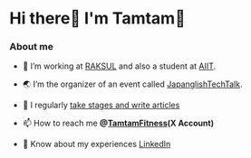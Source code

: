 <h1 align="left">Hi there👋 I'm Tamtam💪</h3>

<h3 align="left">About me</h3>

- 🔭 I’m working at [RAKSUL](https://corp.raksul.com/en/) and also a student at [AIIT](https://aiit.ac.jp/).   

- 🌏 I’m the organizer of an event called [JapanglishTechTalk](https://japanglish.connpass.com/).

- 📝 I regularly [take stages and write articles](https://tamtam-blog-collection.vercel.app/)

- 📫 How to reach me **@[TamtamFitness](https://twitter.com/TamtamFitness)(X Account)**

- 📄 Know about my experiences [LinkedIn](https://www.linkedin.com/in/yusuke-tamura-1113221a0/)


